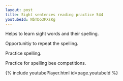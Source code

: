 ```yaml
---
layout: post
title: Sight sentences reading practice 544
youtubeId: NbTDo3PXsKg
---
```

 
 
Helps to learn sight words and their spelling.

Opportunitiy to repeat the spelling. 

Practice spelling. 
 
Practice for spelling bee competitions. 
 
{% include youtubePlayer.html id=page.youtubeId %}
 
 

